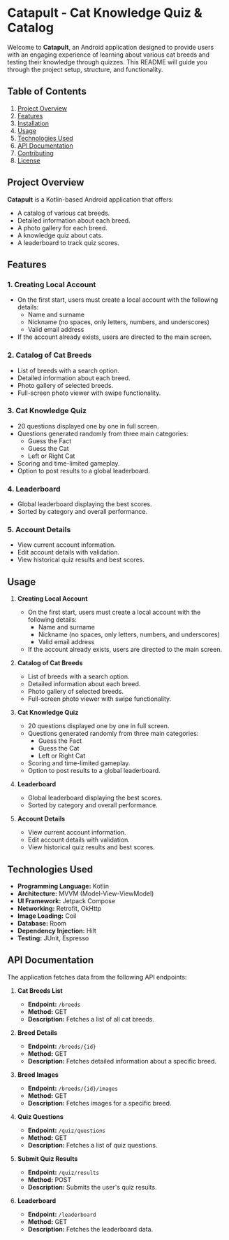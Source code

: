 # Catapult - Cat Knowledge Quiz & Catalog

Welcome to **Catapult**, an Android application designed to provide users with an engaging experience of learning about various cat breeds and testing their knowledge through quizzes. This README will guide you through the project setup, structure, and functionality.

## Table of Contents
1. [Project Overview](#project-overview)
2. [Features](#features)
3. [Installation](#installation)
4. [Usage](#usage)
5. [Technologies Used](#technologies-used)
6. [API Documentation](#api-documentation)
7. [Contributing](#contributing)
8. [License](#license)

## Project Overview

**Catapult** is a Kotlin-based Android application that offers:
- A catalog of various cat breeds.
- Detailed information about each breed.
- A photo gallery for each breed.
- A knowledge quiz about cats.
- A leaderboard to track quiz scores.

## Features

### 1. Creating Local Account
- On the first start, users must create a local account with the following details:
  - Name and surname
  - Nickname (no spaces, only letters, numbers, and underscores)
  - Valid email address
- If the account already exists, users are directed to the main screen.

### 2. Catalog of Cat Breeds
- List of breeds with a search option.
- Detailed information about each breed.
- Photo gallery of selected breeds.
- Full-screen photo viewer with swipe functionality.

### 3. Cat Knowledge Quiz
- 20 questions displayed one by one in full screen.
- Questions generated randomly from three main categories:
  - Guess the Fact
  - Guess the Cat
  - Left or Right Cat
- Scoring and time-limited gameplay.
- Option to post results to a global leaderboard.

### 4. Leaderboard
- Global leaderboard displaying the best scores.
- Sorted by category and overall performance.

### 5. Account Details
- View current account information.
- Edit account details with validation.
- View historical quiz results and best scores.

## Usage

1. **Creating Local Account**
   - On the first start, users must create a local account with the following details:
     - Name and surname
     - Nickname (no spaces, only letters, numbers, and underscores)
     - Valid email address
   - If the account already exists, users are directed to the main screen.

2. **Catalog of Cat Breeds**
   - List of breeds with a search option.
   - Detailed information about each breed.
   - Photo gallery of selected breeds.
   - Full-screen photo viewer with swipe functionality.

3. **Cat Knowledge Quiz**
   - 20 questions displayed one by one in full screen.
   - Questions generated randomly from three main categories:
     - Guess the Fact
     - Guess the Cat
     - Left or Right Cat
   - Scoring and time-limited gameplay.
   - Option to post results to a global leaderboard.

4. **Leaderboard**
   - Global leaderboard displaying the best scores.
   - Sorted by category and overall performance.

5. **Account Details**
   - View current account information.
   - Edit account details with validation.
   - View historical quiz results and best scores.

## Technologies Used

- **Programming Language:** Kotlin
- **Architecture:** MVVM (Model-View-ViewModel)
- **UI Framework:** Jetpack Compose
- **Networking:** Retrofit, OkHttp
- **Image Loading:** Coil
- **Database:** Room
- **Dependency Injection:** Hilt
- **Testing:** JUnit, Espresso

## API Documentation

The application fetches data from the following API endpoints:

1. **Cat Breeds List**
   - **Endpoint:** `/breeds`
   - **Method:** GET
   - **Description:** Fetches a list of all cat breeds.

2. **Breed Details**
   - **Endpoint:** `/breeds/{id}`
   - **Method:** GET
   - **Description:** Fetches detailed information about a specific breed.

3. **Breed Images**
   - **Endpoint:** `/breeds/{id}/images`
   - **Method:** GET
   - **Description:** Fetches images for a specific breed.

4. **Quiz Questions**
   - **Endpoint:** `/quiz/questions`
   - **Method:** GET
   - **Description:** Fetches a list of quiz questions.

5. **Submit Quiz Results**
   - **Endpoint:** `/quiz/results`
   - **Method:** POST
   - **Description:** Submits the user's quiz results.

6. **Leaderboard**
   - **Endpoint:** `/leaderboard`
   - **Method:** GET
   - **Description:** Fetches the leaderboard data.
